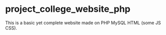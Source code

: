 # project_college_website_php
This is a basic yet complete website made on PHP MySQL HTML (some JS CSS).
